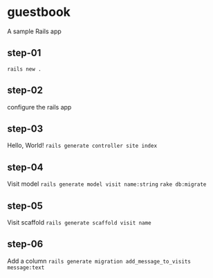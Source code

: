 # guestbook
A sample Rails app

## step-01
`rails new .`

## step-02
configure the rails app

## step-03
Hello, World!
`rails generate controller site index`

## step-04
Visit model
`rails generate model visit name:string`
`rake db:migrate`

## step-05
Visit scaffold
`rails generate scaffold visit name`

## step-06
Add a column
`rails generate migration add_message_to_visits message:text`
